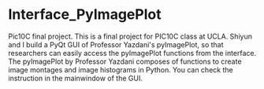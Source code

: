 # Interface_PyImagePlot
Pic10C final project. This is a final project for PIC10C class at UCLA. Shiyun and I build a PyQt GUI of Professor Yazdani's pyImagePlot, so that researchers can easily access the pyImagePlot functions from the interface. The pyImagePlot by Professor Yazdani composes of functions to create image montages and image histograms in Python. You can check the instruction in the mainwindow of the GUI.

